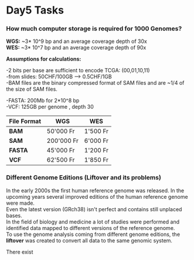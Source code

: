 # Day5 Tasks  

### How much computer storage is required for 1000 Genomes?  

**WGS:** ~3* 10^9 bp and an average coverage depth of 30x  
**WES:** ~3* 10^7 bp and an average coverage depth of 90x  


**Assumptions for calculations:**  

-2 bits per base are sufficient to encode TCGA: (00,01,10,11)  
-from slides: 50CHF/100GB --> 0.5CHF/1GB  
-BAM files are the binary compressed format of SAM files and are ~1/4 of the size of SAM files.  

-FASTA: 200Mb for 2*10^8 bp  
-VCF: 125GB per genome , depth 30

File Format | WGS | WES
----------- | --- | ---
**BAM** | 50'000 Fr | 1'500 Fr
**SAM** | 200'000 Fr | 6'000 Fr
**FASTA** |45'000 Fr |1'200 Fr
**VCF** |62'500 Fr | 1'850 Fr


### Different Genome Editions (Liftover and its problems)

In the early 2000s the first human reference genome was released. In the upcoming years several improved editions of the human reference genome were made.  
Even the latest version (GRch38) isn't perfect and contains still unplaced bases.  
In the field of biology and medicine a lot of studies were performed and identified data mapped to different versions of the reference genome.  
To use the genome analysis coming from different genome editions, the **liftover** was created to convert all data to the same genomic system.  

There exist



